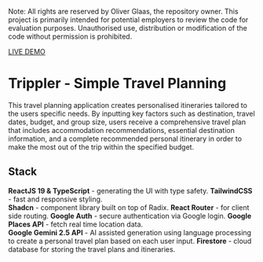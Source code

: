 Note: All rights are reserved by Oliver Glaas, the repository owner. This project is primarily intended for potential employers to review the code for evaluation purposes. Unauthorised use, distribution or modification of the code without permission is prohibited.

[LIVE DEMO](https://trippler-three.vercel.app/)

# Trippler - Simple Travel Planning

This travel planning application creates personalised itineraries tailored to the users specific needs. By inputting key factors such as destination, travel dates, budget, and group size, users receive a comprehensive travel plan that includes accommodation recommendations, essential destination information, and a complete recommended personal itinerary in order to make the most out of the trip within the specified budget.

## Stack

**ReactJS 19 & TypeScript** - generating the UI with type safety.
**TailwindCSS** - fast and responsive styling.  
**Shadcn** - component library built on top of Radix.
**React Router** - for client side routing.
**Google Auth** - secure authentication via Google login.
**Google Places API** - fetch real time location data.  
**Google Gemini 2.5 API** - AI assisted generation using language processing to create a personal travel plan based on each user input.
**Firestore** - cloud database for storing the travel plans and itineraries.
